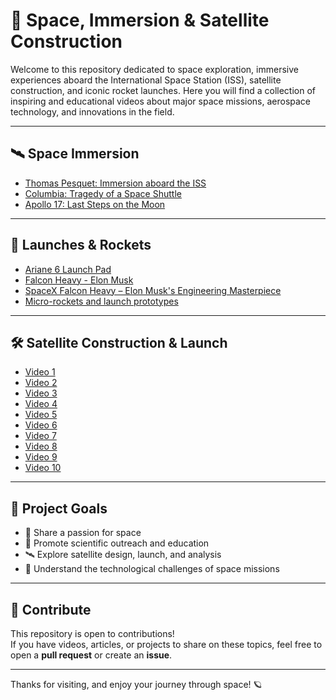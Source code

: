 # 🚀 Space, Immersion & Satellite Construction

Welcome to this repository dedicated to space exploration, immersive experiences aboard the International Space Station (ISS), satellite construction, and iconic rocket launches. Here you will find a collection of inspiring and educational videos about major space missions, aerospace technology, and innovations in the field.

---

## 🛰️ Space Immersion

- [Thomas Pesquet: Immersion aboard the ISS](https://www.youtube.com/watch?v=nRFxGll6jrw&list=TLGGz0yNpz9-aSIyNDA1MjAyNQ&t=1s)
- [Columbia: Tragedy of a Space Shuttle](https://www.youtube.com/watch?v=Effcc-oCsRI)
- [Apollo 17: Last Steps on the Moon](https://www.youtube.com/watch?v=6V3XrByg77I)

---

## 🚀 Launches & Rockets

- [Ariane 6 Launch Pad](https://www.youtube.com/watch?v=ZMILtWGywZA)
- [Falcon Heavy - Elon Musk](https://www.youtube.com/watch?v=tZZsSIfTU7U&list=TLGGIJLwSfhTGDcyNDA1MjAyNQ&t=23s)
- [SpaceX Falcon Heavy – Elon Musk's Engineering Masterpiece](https://www.youtube.com/watch?v=sX1Y2JMK6g8)
- [Micro-rockets and launch prototypes](https://www.youtube.com/watch?v=rlltFkSPC14)

---

## 🛠️ Satellite Construction & Launch

- [Video 1](https://www.youtube.com/watch?v=4Saa60jVmaU)
- [Video 2](https://www.youtube.com/watch?v=62gD6AXfWQs)
- [Video 3](https://www.youtube.com/watch?v=usBoJJxrFLs)
- [Video 4](https://www.youtube.com/watch?v=cknkKAjpSFo)
- [Video 5](https://www.youtube.com/watch?v=1u3BjJHpN8A) 
- [Video 6](https://www.youtube.com/watch?v=ZQn8HwoHVkg)
- [Video 7](https://www.youtube.com/watch?v=CVIi1G7dMyc)
- [Video 8](https://www.youtube.com/watch?v=BSHd9d4-e54&list=TLGGxUAf-xrX26YyNDA1MjAyNQ&t=2s)
- [Video 9](https://www.youtube.com/watch?v=YGGZPnfkNN8)
- [Video 10](https://www.youtube.com/watch?v=LzFPIsAtmP8)

---

## 🎯 Project Goals

- 🌌 Share a passion for space
- 🧪 Promote scientific outreach and education
- 🛰️ Explore satellite design, launch, and analysis
- 🚀 Understand the technological challenges of space missions

---

## 📌 Contribute

This repository is open to contributions!  
If you have videos, articles, or projects to share on these topics, feel free to open a **pull request** or create an **issue**.

---

Thanks for visiting, and enjoy your journey through space! 🪐
